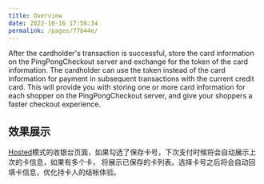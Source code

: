 ```yaml
---
title: Overview
date: 2022-10-16 17:58:34
permalink: /pages/77b44e/
---
```


After the cardholder's transaction is successful, store the card information on the PingPongCheckout server and exchange for the token of the card information. The cardholder can use the token instead of the card information for payment in subsequent transactions with the current credit card. This will provide you with storing one or more card information for each shopper on the PingPongCheckout server, and give your shoppers a faster checkout experience.

## 效果展示

<a href="/pages/f90dfd/" target="_blank">Hosted</a>模式的收银台页面，如果勾选了保存卡号，下次支付时候将会自动展示上次的卡信息，如果有多个卡，
将展示已保存的卡列表。选择卡号之后将会自动回填卡信息，优化持卡人的结帐体验。

<div style="display: flex;justify-content: space-between">
<div style="width: 400px"><img :src="$withBase('/v4/tokenization/example-1.png')"></div>
<div style="width: 400px"><img :src="$withBase('/v4/tokenization/example-2.png')"></div>
</div>

